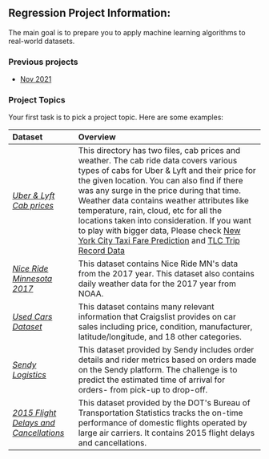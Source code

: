## Regression Project Information:
The main goal is to prepare you to apply machine learning algorithms to real-world datasets.

### Previous projects
- [Nov 2021](https://github.com/alielkassas/Teaching/blob/master/DataScience/projects/regression/prev_projects2021(Nov).md)
### Project Topics
Your first task is to pick a project topic. Here are some examples:

| **Dataset** | Overview   |  
|:------|:-------|
| *[Uber & Lyft Cab prices](https://www.kaggle.com/ravi72munde/uber-lyft-cab-prices)* | This directory has two files, cab prices and weather. The cab ride data covers various types of cabs for Uber & Lyft and their price for the given location. You can also find if there was any surge in the price during that time. Weather data contains weather attributes like temperature, rain, cloud, etc for all the locations taken into consideration. If you want to play with bigger data, Please check [New York City Taxi Fare Prediction](https://www.kaggle.com/c/new-york-city-taxi-fare-prediction/data) and [TLC Trip Record Data](https://www1.nyc.gov/site/tlc/about/tlc-trip-record-data.page)|
| *[Nice Ride Minnesota 2017](https://www.kaggle.com/brendanhasz/nice-ride-mn-2017)* | This dataset contains Nice Ride MN's data from the 2017 year. This dataset also contains daily weather data for the 2017 year from NOAA. | 
| *[Used Cars Dataset](https://www.kaggle.com/austinreese/craigslist-carstrucks-data)* | This dataset contains many relevant information that Craigslist provides on car sales including price, condition, manufacturer, latitude/longitude, and 18 other categories.|
| *[Sendy Logistics](https://zindi.africa/competitions/sendy-logistics-challenge)* | This dataset provided by Sendy includes order details and rider metrics based on orders made on the Sendy platform. The challenge is to predict the estimated time of arrival for orders- from pick-up to drop-off.|
| *[2015 Flight Delays and Cancellations](https://www.kaggle.com/usdot/flight-delays)* | This dataset provided by the DOT's Bureau of Transportation Statistics tracks the on-time performance of domestic flights operated by large air carriers. It contains 2015 flight delays and cancellations.|

